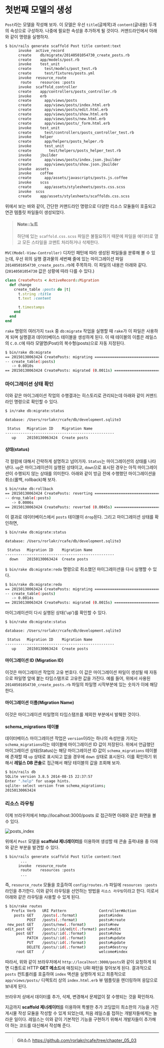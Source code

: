 # 첫번째 모델의 생성

`Post`라는 모델을 작성해 보자. 이 모델은 우선 `title`(글제목)과 `content`(글내용) 두개의 속성으로 구성하자. 나중에 필요한 속성을 추가하게 될 것이다. 커맨드라인에서 아래와 같이 명령을 실행하자.

```bash
$ bin/rails generate scaffold Post title content:text
      invoke  active_record
      create    db/migrate/20140501054730_create_posts.rb
      create    app/models/post.rb
      invoke    test_unit
      create      test/models/post_test.rb
      create      test/fixtures/posts.yml
      invoke  resource_route
       route    resources :posts
      invoke  scaffold_controller
      create    app/controllers/posts_controller.rb
      invoke    erb
      create      app/views/posts
      create      app/views/posts/index.html.erb
      create      app/views/posts/edit.html.erb
      create      app/views/posts/show.html.erb
      create      app/views/posts/new.html.erb
      create      app/views/posts/_form.html.erb
      invoke    test_unit
      create      test/controllers/posts_controller_test.rb
      invoke    helper
      create      app/helpers/posts_helper.rb
      invoke      test_unit
      create        test/helpers/posts_helper_test.rb
      invoke    jbuilder
      create      app/views/posts/index.json.jbuilder
      create      app/views/posts/show.json.jbuilder
      invoke  assets
      invoke    coffee
      create      app/assets/javascripts/posts.js.coffee
      invoke    scss
      create      app/assets/stylesheets/posts.css.scss
      invoke  scss
      create    app/assets/stylesheets/scaffolds.css.scss
```

위에서 보는 바와 같이, 간단한 커맨드라인 명령으로 다양한 리소스 모듈들이 호출되고 연관 템플릿 파일들이 생성되었다.

> #### Note::노트
> 
>  하단에 있는 `scaffold.css.scss` 파일은 불필요하기 때문에 파일을 에디터로 열고 모든 스타일을 코맨트 처리하거나 삭제한다.

`MVC(Model-View-Controller)` 디자인 패턴에 따라 생성된 파일들을 분류해 볼 수 있는데, 우선 위의 실행 결과물의 세번째 줄에 있는 마이그레이션 파일 `20140501054730_create_posts.rb`에 주목하자. 이 파일의 내용은 아래와 같다. (`20140501054730` 값은 상황에 따라 다를 수 있다.)

```ruby
class CreatePosts < ActiveRecord::Migration
  def change
    create_table :posts do |t|
      t.string :title
      t.text :content

      t.timestamps
    end
  end
end
```

`rake` 명령의 여러가지 `task` 중 `db:migrate` 작업을 실행할 때 `rake`가 이 파일은 사용하게 되며 실행결과 데이터베이스 테이블을 생성하게 된다. 이 때 테이블의 이름은 레일스의 `C.O.C`에 따라 모델명(Post)의 복수형(posts)으로 자동 지정된다.

```bash
$ bin/rake db:migrate
== 20150130063424 CreatePosts: migrating ======================================
-- create_table(:posts)
   -> 0.0010s
== 20150130063424 CreatePosts: migrated (0.0011s) =============================
```

### 마이그레이션 상태 확인

이와 같은 마이그레이션 작업의 수행결과는 히스토리로 관리되는데 아래와 같이 커맨드라인 명령으로 확인할 수 있다.

```bash
$ in/rake db:migrate:status

database: /Users/rorlakr/rcafe/db/development.sqlite3

 Status   Migration ID    Migration Name
--------------------------------------------------
   up     20150130063424  Create posts
```

#### 상태(status)

각 컬럼에 대해서 간략하게 설명하고 넘어가자.
`Status`는 마이그레이션의 상태를 나타낸다. `up`은 마이그레이션이 실행된 상태이고, `down`으로 표시된 경우는 아직 마이그레이션이 수행되지 않는 상태를 의미한다. 아래와 같이 방금 전에 수행했던 마이그레이션을 취소(롤백, rollback)해 보자.

```bash
$ bin/rake db:rollback
== 20150130063424 CreatePosts: reverting ======================================
-- drop_table(:posts)
   -> 0.0006s
== 20150130063424 CreatePosts: reverted (0.0045s) =============================
```

이 결과로 데이터베이스에서 `posts` 테이블이 `drop`된다. 그리고 마이그레이션 상태를 확인하면,

```bash
$ bin/rake db:migrate:status

database: /Users/rorlakr/rcafe/db/development.sqlite3

 Status   Migration ID    Migration Name
--------------------------------------------------
  down    20150130063424  Create posts
```

`$ bin/rake db:migrate:redo` 명령으로 취소했던 마이그레이션을 다시 실행할 수 있다.

```bash
$ bin/rake db:migrate:redo
== 20150130063424 CreatePosts: migrating ======================================
-- create_table(:posts)
   -> 0.0014s
== 20150130063424 CreatePosts: migrated (0.0015s) =============================
```

마이그레이션이 다시 실행된 상태('up')를 확인할 수 있다.

```bash
$ bin/rake db:migrate:status

database: /Users/rorlakr/rcafe/db/development.sqlite3

 Status   Migration ID    Migration Name
--------------------------------------------------
   up     20150130063424  Create posts
```

#### 마이그레이션 ID (Migration ID)

이것은 마이그레이션 작업의 고유 번호다. 이 값은 마이그레이션 파일이 생성될 때 자동으로 파일명 앞에 붙는 타임스탬프로 고유한 값을 가진다. 예를 들어, 위에서 사용된 `20140501054730_create_posts.rb` 파일의 파일명 시작부분에 있는 숫자가 이에 해당한다.

#### 마이그레이션 이름(Migration Name)

이것은 마이그레이션 파일명의 타임스탬프를 제외한 부분에서 발췌한 것이다.

#### schema_migrations 테이블

데이터베이스 마이그레이션 작업은 `version`이라는 하나의 속성만을 가지는 `schema_migrations`라는 테이블에 마이그레이션 ID 값이 저장된다. 위에서 언급했던 마이그레이션 상태(Status)는 해당 마이그레이션 ID 값이 `schema_migrations` 테이블에 존재할 때 `up` 상태로 표시되고 없을 경우에 `down` 상태로 표시된다. 이를 확인하기 위해서 **레일스 DB 콘솔**로 접근해서 해당 테이블의 값을 조회해 보자.

```bash
$ bin/rails db
SQLite version 3.8.5 2014-08-15 22:37:57
Enter ".help" for usage hints.
sqlite> select version from schema_migrations;
20150130063424
```

### 리소스 라우팅

이제 브라우저에서 http://localhost:3000/posts 로 접근하면 아래와 같은 화면을 볼 수 있다. 

![posts_index](http://i1373.photobucket.com/albums/ag392/rorlab/Photobucket%20Desktop%20-%20RORLAB/rcafe/2015-01-30_15-47-26_zpsd0567b97.png)


위에서 `Post` 모델을 **scaffold 제너레이터**를 이용하여 생성할 때 콘솔 출력내용 중 아래와 같은 부분을 발견할 수 있다.

```bash
$ bin/rails generate scaffold Post title content:text
       ...
      invoke  resource_route
       route    resources :posts
       ...
```

즉, `resource_route` 모듈을 호출하여 `config/routes.rb` 파일에 `resources :posts` 라인을 추가한다. 이와 같이 라우팅을 선언하는 방법을 `리소스 라우팅`이라고 한다. 이로서 아래와 같은 라우팅을 사용할 수 있게 된다.

```bash
$ bin/rake routes
   Prefix Verb   URI Pattern               Controller#Action
    posts GET    /posts(.:format)          posts#index
          POST   /posts(.:format)          posts#create
 new_post GET    /posts/new(.:format)      posts#new
edit_post GET    /posts/:id/edit(.:format) posts#edit
     post GET    /posts/:id(.:format)      posts#show
          PATCH  /posts/:id(.:format)      posts#update
          PUT    /posts/:id(.:format)      posts#update
          DELETE /posts/:id(.:format)      posts#destroy
     root GET    /                         welcome#index
```

따라서, 위와 같이 브라우저에서 `http://localhost:3000/posts`와 같이 요청하게 되면 디폴트로 HTTP **GET 메소드**에 매칭되는 URI 패턴을 찾아보게 된다. 결과적으로 `posts` 컨트롤러를 호출하여 `index` 액션을 실행하게 되고 최종적으로 `app/views/posts/` 디렉토리 상의  `index.html.erb` 뷰 템플릿을 렌더링하여 응답으로 보내게 된다.

브라우저 상에서 데이터를 추가, 삭제, 변경해서 문제없이 잘 수행되는 것을 확인하자.

지금까지 **scaffold 제너레이터**를 이용하여 특별한 추가 코딩없이 최소한의 기능을 가진 게시물 작성 모듈을 작성할 수 있게 되었는데, 처음 레일스를 접하는 개발자들에게는 놀라운 일이다. 레일스는 이와 같이 기본적인 기능을 구현하기 위해서 개발자들이 추가해야 하는 코드를 대신해서 작성해 준다.



---
> **Git소스** https://github.com/rorlakr/rcafe/tree/chapter_05_03
